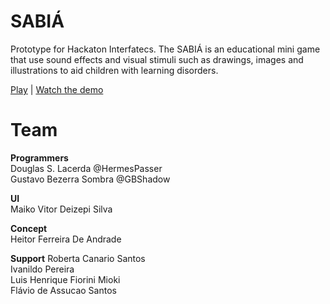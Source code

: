 
# SABIÁ
Prototype for Hackaton Interfatecs.
The SABIÁ is an educational mini game that use sound effects and visual stimuli such as drawings, images and illustrations to aid children with learning disorders.

[Play](https://hermespasser.github.io/ext/sabia) | [Watch the demo](https://www.youtube.com/watch?v=-Q3m8-F4NyE)

# Team

**Programmers**  
Douglas S. Lacerda @HermesPasser  
Gustavo Bezerra Sombra @GBShadow  

**UI**  
Maiko Vitor Deizepi Silva  

**Concept**  
Heitor Ferreira De Andrade  

**Support** 
Roberta Canario Santos  
Ivanildo Pereira  
Luis Henrique Fiorini Mioki  
Flávio de Assucao Santos  
